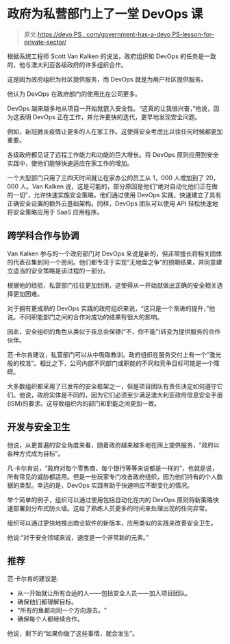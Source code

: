 # 政府为私营部门上了一堂 DevOps 课

> 原文:[https://devo PS . com/government-has-a-devo PS-lesson-for-private-sector/](https://devops.com/government-has-a-devops-lesson-for-private-sector/)

根据系统工程师 Scott Van Kalken 的说法，政府组织和 DevOps 的任务是一致的，他与澳大利亚各级政府的许多组织合作。

这是因为政府组织为社区提供服务，而 DevOps 就是为用户社区提供服务。

他认为 DevOps 在政府部门的使用比在公司更多。

DevOps 越来越多地从项目一开始就嵌入安全性。“这真的让我很兴奋，”他说，因为这表明 DevOps 正在工作，并允许更快的迭代，更早地发现安全问题。

例如，新冠肺炎疫情让更多的人在家工作。这使得安全考虑比以往任何时候都更加重要。

各级政府都见证了远程工作能力和功能的巨大增长。将 DevOps 原则应用到安全实践中，使他们能够快速适应在家工作的增加。

一个大型部门只用了三四天时间就让在家办公的员工从 1，000 人增加到了 20，000 人。Van Kalken 说，这是可能的，部分原因是他们“绝对自动化他们正在做的一切”，允许快速实施安全策略。他们通过使用 DevOps 实践，快速建立了具有正确安全设置的额外云基础架构。同样，DevOps 团队可以使用 API 轻松快速地将安全策略应用于 SaaS 应用程序。

## 跨学科合作与协调

Van Kalken 参与的一个政府部门对 DevOps 来说是新的，但非常擅长将相关团体的代表召集到同一个房间。他们都专注于实现“无地盘之争”的预期结果，并同意建立适当的安全策略是该过程的一部分。

根据他的经验，私营部门往往更加封闭，这使得从一开始就做出正确的安全相关选择更加困难。

对于拥有更成熟的 DevOps 实践的政府组织来说，“这只是一个渐进的提升，”他说。不同职能部门之间的合作对成功的结果有很大的影响。

因此，安全组织的角色从类似于夜总会保镖(“不，你不能”)转变为提供服务的合作伙伴。

范·卡尔肯建议，私营部门可以从中吸取教训。政府组织在服务交付上有一个“激光般的校准”。相比之下，公司内部不同部门或职能的不同和竞争目标可能是一个障碍。

大多数组织都采用了已发布的安全框架之一，但是项目团队有责任决定如何遵守它们。他说，政府实体是不同的，因为它们必须至少满足澳大利亚政府信息安全手册(ISM)的要求。这导致组织内的部门和职能之间更加一致。

## 开发与安全卫生

他说，从更普遍的安全角度来看，随着政府越来越多地在网上提供服务，“政府以各种方式成为目标”。

凡·卡尔肯说，“政府对每个零售商、每个银行等等来说都是一样的”，也就是说，所有常见的威胁都适用。但是一些玩家专门攻击政府组织，因为他们持有的个人数据的类型。幸运的是，DevOps 实践有助于快速响应不断变化的情况。

举个简单的例子，组织可以通过使用包括自动化在内的 DevOps 原则将新策略快速部署到分布式防火墙。这给了熟练人员更多的时间来处理出现的任何异常。

组织可以通过更快地推出商业软件的新版本，应用类似的实践来改善安全卫生。

他说:“对于安全领域来说，速度是一个非常新的元素。”

## 推荐

范·卡尔肯的建议是:

*   从一开始就让所有合适的人——包括安全人员——加入项目团队。
*   确保他们都理解目标。
*   "所有的鱼都向同一个方向游去。"
*   确保每个人都继续合作。

他说，剩下的“如果你做了这些事情，就会发生”。